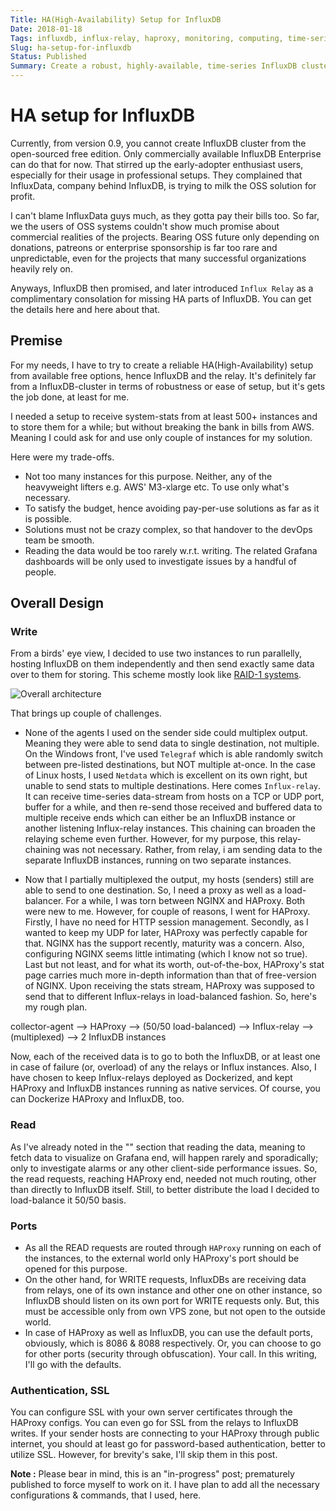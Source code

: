 ```yaml
---
Title: HA(High-Availability) Setup for InfluxDB
Date: 2018-01-18
Tags: influxdb, influx-relay, haproxy, monitoring, computing, time-series, database, open-source, reliability, architecture 
Slug: ha-setup-for-influxdb
Status: Published
Summary: Create a robust, highly-available, time-series InfluxDB cluster with free version of it
---
```


HA setup for InfluxDB
=====================

Currently, from version 0.9, you cannot create InfluxDB cluster from the open-sourced free edition. Only commercially available InfluxDB Enterprise can do that for now. That stirred up the early-adopter enthusiast users, especially for their usage in professional setups. They complained that InfluxData, company behind InfluxDB, is trying to milk the OSS solution for profit.

I can't blame InfluxData guys much, as they gotta pay their bills too. So far, we the users of OSS systems couldn't show much promise about commercial realities of the projects. Bearing OSS future only depending on donations, patreons or enterprise sponsorship is far too rare and unpredictable, even for the projects that many successful organizations heavily rely on.

Anyways, InfluxDB then promised, and later introduced `Influx Relay` as a complimentary consolation for missing HA parts of InfluxDB. You can get the details here and here about that. 


## Premise

For my needs, I have to try to create a reliable HA(High-Availability) setup  from available free options, hence InfluxDB and the relay. It's definitely far from a InfluxDB-cluster in terms of robustness or ease of setup, but it's gets the job done, at least for me.

I needed a setup to receive system-stats from at least 500+ instances and to store them for a while; but without breaking the bank in bills from AWS. Meaning I could ask for and use only couple of instances for my solution.

Here were my trade-offs.
  *  Not too many instances for this purpose. Neither, any of the heavyweight lifters e.g. AWS' M3-xlarge etc. To use only what's necessary. 
  *  To satisfy the budget, hence avoiding pay-per-use solutions as far as it is possible.
  *  Solutions must not be crazy complex, so that handover to the devOps team be smooth.
  *  Reading the data would be too rarely w.r.t. writing. The related Grafana dashboards will be only used to investigate issues by a handful of people.
 

## Overall Design

### Write

From a birds' eye view, I decided to use two instances to run parallelly, hosting InfluxDB on them independently and then send exactly same data over to them for storing. This scheme mostly look like [RAID-1 systems](https://en.wikipedia.org/wiki/Standard_RAID_levels#RAID_1).

![Overall architecture](https://i.imgur.com/I4Zgt6d.png)

That brings up couple of challenges.
* None of the agents I used on the sender side could multiplex output. Meaning they were able to send data to single destination, not multiple. 
	On the Windows front, I've used `Telegraf` which is able randomly switch between pre-listed destinations, but NOT multiple at-once.
	In the case of Linux hosts, I used `Netdata` which is excellent on its own right, but unable to send stats to multiple destinations.
  Here comes `Influx-relay`. It can receive time-series data-stream from hosts on a TCP or UDP port, buffer for a while, and then re-send those received and buffered data to multiple receive ends which can either be an InfluxDB instance or another listening Influx-relay instances. This chaining can broaden the relaying scheme even further. However, for my purpose, this relay-chaining was not necessary. Rather, from relay, i am sending data to the separate InfluxDB instances, running on two separate instances.

* Now that I partially multiplexed the output, my hosts (senders) still are able to send to one destination. So, I need a proxy as well as a load-balancer. For a while, I was torn between NGINX and HAProxy. Both were new to  me.
  However, for couple of reasons, I went for HAProxy.  Firstly, I have no need for HTTP session management. Secondly, as I wanted to keep my UDP for later, HAProxy was perfectly capable for that. NGINX has the support recently, maturity was a concern. Also, configuring NGINX seems little intimating (which I know not so true). Last but not least, and for what its worth, out-of-the-box, HAProxy's stat page carries much more in-depth information than that of free-version of NGINX.
	Upon receiving the stats stream, HAProxy was supposed to send that to different Influx-relays in load-balanced fashion.
	So, here's my rough plan. 

collector-agent --> HAProxy --> (50/50 load-balanced) --> Influx-relay --> (multiplexed)  -->  2 InfluxDB instances

Now, each of the received data is to go to both the InfluxDB, or at least one in case of failure (or, overload) of any the relays or Influx instances.
Also, I have chosen to keep Influx-relays deployed as Dockerized, and kept HAProxy and InfluxDB instances running as native services. Of course, you can Dockerize HAProxy and InfluxDB, too.  

### Read

As I've already noted in the "" section that reading the data, meaning to fetch data to visualize on Grafana end, will happen rarely and sporadically; only to investigate alarms or any other client-side performance issues. So, the read requests, reaching HAProxy end, needed not much routing, other than directly to InfluxDB itself. Still, to better distribute the load I decided to load-balance it 50/50 basis.

### Ports

 * As all the READ requests are routed through `HAProxy` running on each of the instances, to the external world only HAProxy's port should be opened for this purpose. 
 * On the other hand, for WRITE requests, InfluxDBs  are receiving data from relays, one of its own instance and other one on other instance, so InfluxDB should listen on its own port for WRITE requests only. But, this must be accessible only from own VPS zone, but not open to the outside world.
 * In case of HAProxy as well as InfluxDB, you can use the default ports, obviously, which is 8086 & 8088 respectively. Or, you can choose to go for other ports (security through obfuscation). Your call. In this writing, I'll go with the defaults.

### Authentication, SSL

You can configure SSL with your own server certificates through the HAProxy configs. You can even go for SSL from the relays to InfluxDB writes. If your sender hosts are connecting to your HAProxy through public internet, you should at least go for password-based authentication, better to utilize SSL. However, for brevity's sake, I'll skip them in this post.

**Note :**
Please bear in mind, this is an "in-progress" post; prematurely published to force myself to work on it. I have plan to add all the necessary configurations & commands, that I used, here.

